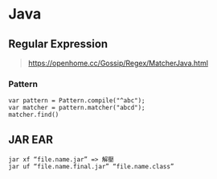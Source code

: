 # Java

## Regular Expression
> https://openhome.cc/Gossip/Regex/MatcherJava.html

### Pattern

```
var pattern = Pattern.compile("^abc");
var matcher = pattern.matcher("abcd");
matcher.find()
```

## JAR EAR

```
jar xf “file.name.jar” => 解壓
jar uf “file.name.final.jar” “file.name.class”

```
